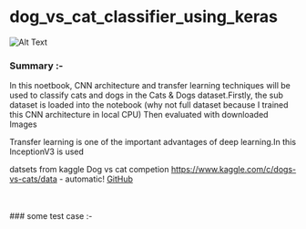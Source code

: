 # dog_vs_cat_classifier_using_keras
![Alt Text](https://storage.googleapis.com/kaggle-competitions/kaggle/3362/media/woof_meow.jpg)

### Summary :-
In this noetbook, CNN architecture and transfer learning techniques will be used to classify cats and dogs in the Cats & Dogs dataset.Firstly, the sub dataset is loaded into the notebook (why not full dataset because I trained this CNN architecture in local CPU) Then evaluated with downloaded Images <br>

Transfer learning is one of the important advantages of deep learning.In this InceptionV3 is used <br>

datsets from kaggle Dog vs cat competion  https://www.kaggle.com/c/dogs-vs-cats/data - automatic!
[GitHub](http://github.com)

<br>
<br>
### some test case :-<br>
